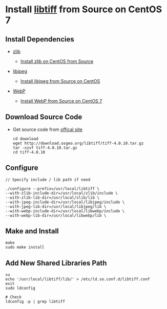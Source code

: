 # Install [libtiff](http://www.simplesystems.org/libtiff/) from Source on CentOS 7

## Install Dependencies
* [zlib](https://www.zlib.net/)
   * [Install zlib on CentOS from Source](https://github.com/northbright/Notes/blob/master/zlib/install-zlib-on-centos-from-source.md)

* [libjpeg](http://www.ijg.org/)
   * [Install libjpeg from Source on CentOS](https://github.com/northbright/Notes/blob/master/libjpeg/install-latest-libjpeg-on-centos.md) 

* [WebP](https://github.com/webmproject/libwebp)
   * [Install WebP from Source on CentOS 7](https://github.com/northbright/Notes/blob/master/webp/install-webp-from-source-on-centos7.md)

## Download Source Code
* Get source code from [offical site](http://download.osgeo.org/libtiff/)

      cd download
      wget http://download.osgeo.org/libtiff/tiff-4.0.10.tar.gz
      tar -xzvf tiff-4.0.10.tar.gz
      cd tiff-4.0.10

## Configure

    // Specify include / lib path if need

    ./configure --prefix=/usr/local/libtiff \
    --with-zlib-include-dir=/usr/local/zlib/include \
    --with-zlib-lib-dir=/usr/local/zlib/lib \
    --with-jpeg-include-dir=/usr/local/libjpeg/include \
    --with-jpeg-lib-dir=/usr/local/libjpeg/lib \
    --with-webp-include-dir=/usr/local/libwebp/include \
    --with-webp-lib-dir=/usr/local/libwebp/lib \

## Make and Install

    make
    sudo make install

## Add New Shared Libraries Path

    su
    echo '/usr/local/libtiff/lib/' > /etc/ld.so.conf.d/libtiff.conf
    exit
    sudo ldconfig
    
    # Check
    ldconfig -p | grep libtiff


